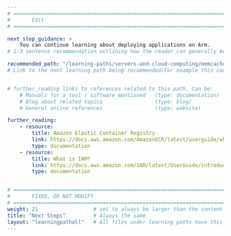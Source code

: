 ```yaml
---
# ================================================================================
#       Edit
# ================================================================================

next_step_guidance: >
    You can continue learning about deploying applications on Arm. 
# 1-3 sentence recommendation outlining how the reader can generally keep learning about these topics, and a specific explanation of why the next step is being recommended.

recommended_path: "/learning-paths/servers-and-cloud-computing/memcached/"
# Link to the next learning path being recommended(For example this could be /learning-paths/servers-and-cloud-computing/mongodb).


# further_reading links to references related to this path. Can be:
    # Manuals for a tool / software mentioned   (type: documentation)
    # Blog about related topics                 (type: blog)
    # General online references                 (type: website) 

further_reading:
    - resource:
        title: Amazon Elastic Container Registry
        link: https://docs.aws.amazon.com/AmazonECR/latest/userguide/what-is-ecr.html?pg=ln&sec=hs
        type: documentation
    - resource:
        title: What is IAM?
        link: https://docs.aws.amazon.com/IAM/latest/UserGuide/introduction.html
        type: documentation


# ================================================================================
#       FIXED, DO NOT MODIFY
# ================================================================================
weight: 21                  # set to always be larger than the content in this path, and one more than 'review'
title: "Next Steps"         # Always the same
layout: "learningpathall"   # All files under learning paths have this same wrapper
---
```

